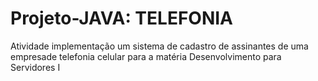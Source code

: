 # Projeto-JAVA: TELEFONIA
Atividade implementação um sistema de cadastro de assinantes de uma empresade telefonia celular para a matéria Desenvolvimento para Servidores I
